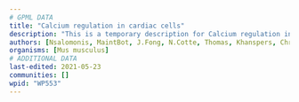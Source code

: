 ```yaml
---
# GPML DATA
title: "Calcium regulation in cardiac cells"
description: "This is a temporary description for Calcium regulation in cardiac cells"
authors: [Nsalomonis, MaintBot, J.Fong, N.Cotte, Thomas, Khanspers, Christine Chichester, Egonw, Siangyun.ang, Mkutmon, Eweitz]
organisms: [Mus musculus]
# ADDITIONAL DATA
last-edited: 2021-05-23
communities: []
wpid: "WP553"
---
```

